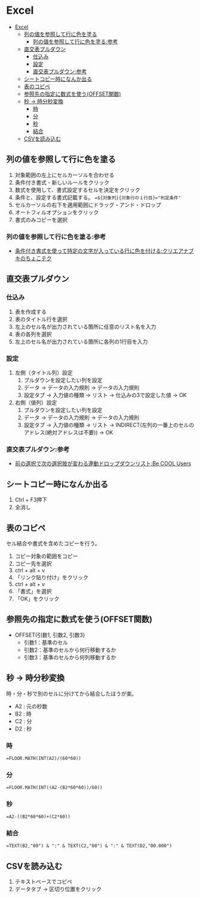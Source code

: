 # Excel

- [Excel](#excel)
  - [列の値を参照して行に色を塗る](#列の値を参照して行に色を塗る)
    - [列の値を参照して行に色を塗る:参考](#列の値を参照して行に色を塗る参考)
  - [直交表プルダウン](#直交表プルダウン)
    - [仕込み](#仕込み)
    - [設定](#設定)
    - [直交表プルダウン:参考](#直交表プルダウン参考)
  - [シートコピー時になんか出る](#シートコピー時になんか出る)
  - [表のコピペ](#表のコピペ)
  - [参照先の指定に数式を使う(OFFSET関数)](#参照先の指定に数式を使うoffset関数)
  - [秒 -> 時分秒変換](#秒---時分秒変換)
    - [時](#時)
    - [分](#分)
    - [秒](#秒)
    - [結合](#結合)
  - [CSVを読み込む](#csvを読み込む)

## 列の値を参照して行に色を塗る

1. 対象範囲の左上にセルカーソルを合わせる
2. 条件付き書式 - 新しいルールをクリック
3. 数式を使用して、書式設定するセルを決定をクリック
4. 条件と、設定する書式記載する。
   ```=${対象列}{対象行の１行目}="判定条件"```
5. セルカーソルの右下を適用範囲にドラッグ・アンド・ドロップ
6. オートフィルオプションをクリック
7. 書式のみコピーを選択

### 列の値を参照して行に色を塗る:参考

- [条件付き書式を使って特定の文字が入っている行に色を付ける:クリエアナブキのちょこテク](https://www.crie.co.jp/chokotech/detail/270/)

## 直交表プルダウン

### 仕込み

1. 表を作成する
2. 表のタイトル行を選択
3. 左上のセル名が出力されている箇所に任意のリスト名を入力
4. 表の各列を選択
5. 左上のセル名が出力されている箇所に各列の1行目を入力

### 設定

1. 左側（タイトル列）設定
   1. プルダウンを設定したい列を設定
   2. データ -> データの入力規則 -> データの入力規則
   3. 設定タブ -> 入力値の種類 -> リスト -> 仕込みの3で設定した値 -> OK
2. 右側（値列）設定
   1. プルダウンを設定したい列を設定
   2. データ -> データの入力規則 -> データの入力規則
   3. 設定タブ -> 入力値の種類 -> リスト -> INDIRECT(左列の一番上のセルのアドレス(絶対アドレスは不要)) -> OK

### 直交表プルダウン:参考

- [前の選択で次の選択肢が変わる連動ドロップダウンリスト:Be COOL Users](https://www.becoolusers.com/excel/indirect-list.html)

## シートコピー時になんか出る

1. Ctrl + F3押下
2. 全消し

## 表のコピペ

セル結合や書式を含めたコピーを行う。

1. コピー対象の範囲をコピー
2. コピー先を選択
3. ctrl + alt + v
4. 「リンク貼り付け」をクリック
5. ctrl + alt + v
6. 「書式」を選択
7. 「OK」をクリック

## 参照先の指定に数式を使う(OFFSET関数)

- OFFSET(引数1, 引数2, 引数3)
  - 引数1：基準のセル
  - 引数2：基準のセルから何行移動するか
  - 引数3：基準のセルから何列移動するか

## 秒 -> 時分秒変換

時・分・秒で別のセルに分けてから結合したほうが楽。

- A2 : 元の秒数
- B2 : 時
- C2 : 分
- D2 : 秒

### 時

``` txt
=FLOOR.MATH(INT(A2)/(60*60))
```

### 分

``` txt
=FLOOR.MATH(INT((A2-(B2*60*60))/60))
```

### 秒

``` txt
=A2-((B2*60*60)+(C2*60))
```

### 結合

``` txt
=TEXT(B2,"00") & ":" & TEXT(C2,"00") & ":" & TEXT(D2,"00.000")
```

## CSVを読み込む

1. テキストベースでコピペ
2. データタブ -> 区切り位置をクリック
